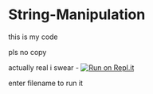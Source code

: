 # String-Manipulation

this is my code

pls no copy

actually real i swear - 
[![Run on Repl.it](https://repl.it/badge/github/GreatCoder8000/String-Manipulation)](https://repl.it/github/GreatCoder8000/String-Manipulation)

enter filename to run it
